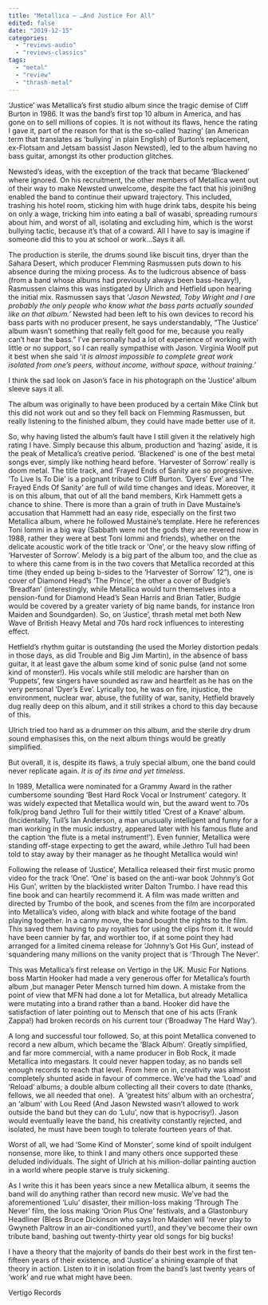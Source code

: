 ```yaml
---
title: "Metallica – …And Justice For All"
edited: false
date: "2019-12-15"
categories:
  - "reviews-audio"
  - "reviews-classics"
tags:
  - "metal"
  - "review"
  - "thrash-metal"
---
```


‘Justice’ was Metallica’s first studio album since the tragic demise of Cliff Burton in 1986. It was the band’s first top 10 album in America, and has gone on to sell millions of copies. It is not without its flaws, hence the rating I gave it, part of the reason for that is the so-called ‘hazing’ (an American term that translates as ‘bullying’ in plain English) of Burton’s replacement, ex-Flotsam and Jetsam bassist Jason Newsted), led to the album having no bass guitar, amongst its other production glitches.

Newsted’s ideas, with the exception of the track that became ‘Blackened’ where ignored. On his recruitment, the other members of Metallica went out of their way to make Newsted unwelcome, despite the fact that his joini9ng enabled the band to continue their upward trajectory. This included, trashing his hotel room, sticking him with huge drink tabs, despite his being on only a wage, tricking him into eating a ball of wasabi, spreading rumours about him, and worst of all, isolating and excluding him, which is the worst bullying tactic, because it’s that of a coward. All I have to say is imagine if someone did this to you at school or work…Says it all.

The production is sterile, the drums sound like biscuit tins, dryer than the Sahara Desert, which producer Flemming Rasmussen puts down to his absence during the mixing process. As to the ludicrous absence of bass (from a band whose albums had previously always been bass-heavy!), Rasmussen claims this was instigated by Ulrich and Hetfield upon hearing the initial mix. Rasmussen says that ‘_Jason Newsted, Toby Wright and I are probably the only people who know what the bass parts_ _actually sounded like on that_ _album.’_ Newsted had been left to his own devices to record his bass parts with no producer present, he says understandably, “The ‘Justice’ album wasn’t something that really felt good for me, because you really can’t hear the bass.” I’ve personally had a lot of experience of working with little or no support, so I can really sympathise with Jason. Virginia Woolf put it best when she said ‘_it is almost impossible to complete great work isolated from one’s peers, without income, without space, without training.’_

I think the sad look on Jason’s face in his photograph on the ‘Justice’ album sleeve says it all.

The album was originally to have been produced by a certain Mike Clink but this did not work out and so they fell back on Flemming Rasmussen, but really listening to the finished album, they could have made better use of it.

So, why having listed the album’s fault have I still given it the relatively high rating I have. Simply because this album, production and ‘hazing’ aside, it is the peak of Metallica’s creative period. ‘Blackened’ is one of the best metal songs ever, simply like nothing heard before. ‘Harvester of Sorrow’ really is doom metal. The title track, and ‘Frayed Ends of Sanity are so progressive. ‘To Live Is To Die’ is a poignant tribute to Cliff Burton. ‘Dyers’ Eve’ and ‘The Frayed Ends Of Sanity’ are full of wild time changes and ideas. Moreover, it is on this album, that out of all the band members, Kirk Hammett gets a chance to shine. There is more than a grain of truth in Dave Mustaine’s accusation that Hammett had an easy ride, especially on the first two Metallica album, where he followed Mustaine’s template. Here he references Toni Iommi in a big way (Sabbath were not the gods they are revered now in 1988, rather they were at best Toni Iommi and friends), whether on the delicate acoustic work of the title track or ‘One’, or the heavy slow riffing of ‘Harvester of Sorrow’. Melody is a big part of the album too, and the clue as to where this came from is in the two covers that Metallica recorded at this time (they ended up being b-sides to the ‘Harvester of Sorrow’ 12”), one is cover of Diamond Head’s ‘The Prince’, the other a cover of Budgie’s ‘Breadfan’ (interestingly, while Metallica would turn themselves into a pension-fund for Diamond Head’s Sean Harris and Brian Tatler, Budgie would be covered by a greater variety of big name bands, for instance Iron Maiden and Soundgarden). So, on ‘Justice’, thrash metal met both New Wave of British Heavy Metal and 70s hard rock influences to interesting effect.

Hetfield’s rhythm guitar is outstanding (he used the Morley distortion pedals in those days, as did Trouble and Big Jim Martin), in the absence of bass guitar, it at least gave the album some kind of sonic pulse (and not some kind of monster!). His vocals while still melodic are harsher than on ‘Puppets’, few singers have sounded as raw and heartfelt as he has on the very personal ‘Dyer’s Eve’. Lyrically too, he was on fire, injustice, the environment, nuclear war, abuse, the futility of war, sanity, Hetfield bravely dug really deep on this album, and it still strikes a chord to this day because of this.

Ulrich tried too hard as a drummer on this album, and the sterile dry drum sound emphasises this, on the next album things would be greatly simplified.

But overall, it is, despite its flaws, a truly special album, one the band could never replicate again. _It is of its time and yet timeless_.

In 1989, Metallica were nominated for a Grammy Award in the rather cumbersome sounding ‘Best Hard Rock Vocal or Instrument’ category. It was widely expected that Metallica would win, but the award went to 70s folk/prog band Jethro Tull for their wittily titled ‘Crest of a Knave’ album. (Incidentally, Tull’s Ian Anderson, a man unusually intelligent and funny for a man working in the music industry, appeared later with his famous flute and the caption ‘the flute is a metal instrument!’). Even funnier, Metallica were standing off-stage expecting to get the award, while Jethro Tull had been told to stay away by their manager as he thought Metallica would win!

Following the release of ‘Justice’, Metallica released their first music promo video for the track ‘One’. ‘One’ is based on the anti-war book ‘Johnny’s Got His Gun’, written by the blacklisted writer Dalton Trumbo. I have read this fine book and can heartily recommend it. A film was made written and directed by Trumbo of the book, and scenes from the film are incorporated into Metallica’s video, along with black and white footage of the band playing together. In a canny move, the band bought the rights to the film. This saved them having to pay royalties for using the clips from it. It would have been cannier by far, and worthier too, if at some point they had arranged for a limited cinema release for ‘Johnny’s Got His Gun’, instead of squandering many millions on the vanity project that is ‘Through The Never’.

This was Metallica’s first release on Vertigo in the UK. Music For Nations boss Martin Hooker had made a very generous offer for Metallica’s fourth album ,but manager Peter Mensch turned him down. A mistake from the point of view that MFN had done a lot for Metallica, but already Metallica were mutating into a brand rather than a band. Hooker did have the satisfaction of later pointing out to Mensch that one of his acts (Frank Zappa!) had broken records on his current tour (‘Broadway The Hard Way’).

A long and successful tour followed. So, at this point Metallica convened to record a new album, which became the ‘Black Album’. Greatly simplified, and far more commercial, with a name producer in Bob Rock, it made Metallica into megastars. It could never happen today, as no bands sell enough records to reach that level. From here on in, creativity was almost completely shunted aside in favour of commerce. We’ve had the ‘Load’ and ‘Reload’ albums, a double album collecting all their covers to date (thanks, fellows, we all needed that one).  A ‘greatest hits’ album with an orchestra’, an ‘album’ with Lou Reed (And Jason Newsted wasn’t allowed to work outside the band but they can do ‘Lulu’, now that is hypocrisy!). Jason would eventually leave the band, his creativity constantly rejected, and isolated, he must have been tough to tolerate fourteen years of that.

Worst of all, we had ‘Some Kind of Monster’, some kind of spoilt indulgent nonsense, more like, to think I and many others once supported these deluded individuals. The sight of Ulrich at his million-dollar painting auction in a world where people starve is truly sickening.

As I write this it has been years since a new Metallica album, it seems the band will do anything rather than record new music. We’ve had the aforementioned ‘Lulu’ disaster, their million-loss making ‘Through The Never’ film, the loss making ‘Orion Plus One’ festivals, and a Glastonbury Headliner (Bless Bruce Dickinson who says Iron Maiden will ‘never play to Gwyneth Paltrow in an air-conditioned yurt!), and they’ve become their own tribute band, bashing out twenty-thirty year old songs for big bucks!

I have a theory that the majority of bands do their best work in the first ten-fifteen years of their existence, and ‘Justice’ a shining example of that theory in action. Listen to it in isolation from the band’s last twenty years of ‘work’ and rue what might have been.

Vertigo Records

